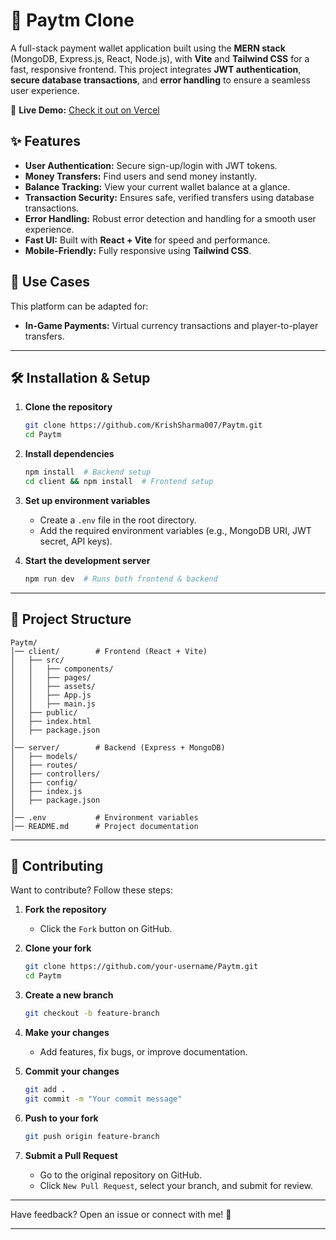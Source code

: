 # 🚀 Paytm Clone

A full-stack payment wallet application built using the **MERN stack** (MongoDB, Express.js, React, Node.js), with **Vite** and **Tailwind CSS** for a fast, responsive frontend. This project integrates **JWT authentication**, **secure database transactions**, and **error handling** to ensure a seamless user experience.

🔗 **Live Demo:** [Check it out on Vercel](https://paytm-frontend-lake.vercel.app/)

## ✨ Features
- **User Authentication:** Secure sign-up/login with JWT tokens.
- **Money Transfers:** Find users and send money instantly.
- **Balance Tracking:** View your current wallet balance at a glance.
- **Transaction Security:** Ensures safe, verified transfers using database transactions.
- **Error Handling:** Robust error detection and handling for a smooth user experience.
- **Fast UI:** Built with **React + Vite** for speed and performance.
- **Mobile-Friendly:** Fully responsive using **Tailwind CSS**.

## 📌 Use Cases
This platform can be adapted for:
- **In-Game Payments:** Virtual currency transactions and player-to-player transfers.

---

## 🛠 Installation & Setup

1. **Clone the repository**
   ```sh
   git clone https://github.com/KrishSharma007/Paytm.git
   cd Paytm
   ```

2. **Install dependencies**
   ```sh
   npm install  # Backend setup
   cd client && npm install  # Frontend setup
   ```

3. **Set up environment variables**
   - Create a `.env` file in the root directory.
   - Add the required environment variables (e.g., MongoDB URI, JWT secret, API keys).

4. **Start the development server**
   ```sh
   npm run dev  # Runs both frontend & backend
   ```

---

## 📂 Project Structure
```
Paytm/
│── client/        # Frontend (React + Vite)
│   ├── src/
│   │   ├── components/
│   │   ├── pages/
│   │   ├── assets/
│   │   ├── App.js
│   │   ├── main.js
│   ├── public/
│   ├── index.html
│   ├── package.json
│
│── server/        # Backend (Express + MongoDB)
│   ├── models/
│   ├── routes/
│   ├── controllers/
│   ├── config/
│   ├── index.js
│   ├── package.json
│
│── .env           # Environment variables
│── README.md      # Project documentation
```

---

## 🤝 Contributing

Want to contribute? Follow these steps:

1. **Fork the repository**
   - Click the `Fork` button on GitHub.

2. **Clone your fork**
   ```sh
   git clone https://github.com/your-username/Paytm.git
   cd Paytm
   ```

3. **Create a new branch**
   ```sh
   git checkout -b feature-branch
   ```

4. **Make your changes**
   - Add features, fix bugs, or improve documentation.

5. **Commit your changes**
   ```sh
   git add .
   git commit -m "Your commit message"
   ```

6. **Push to your fork**
   ```sh
   git push origin feature-branch
   ```

7. **Submit a Pull Request**
   - Go to the original repository on GitHub.
   - Click `New Pull Request`, select your branch, and submit for review.

---

Have feedback? Open an issue or connect with me! 🤝

---
